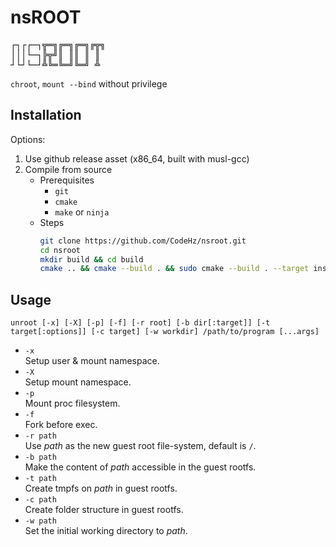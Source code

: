 # nsROOT

<pre>
┌┐┌┌─┐╦═╗╔═╗╔═╗╔╦╗
│││└─┐╠╦╝║ ║║ ║ ║ 
┘└┘└─┘╩╚═╚═╝╚═╝ ╩ 
</pre>

`chroot`, `mount --bind` without privilege

## Installation

Options:
1. Use github release asset (x86_64, built with musl-gcc)
2. Compile from source
   - Prerequisites
     - `git`
     - `cmake`
     - `make` or `ninja`
   - Steps
      ```sh
      git clone https://github.com/CodeHz/nsroot.git
      cd nsroot
      mkdir build && cd build
      cmake .. && cmake --build . && sudo cmake --build . --target install
      ```

## Usage

```
unroot [-x] [-X] [-p] [-f] [-r root] [-b dir[:target]] [-t target[:options]] [-c target] [-w workdir] /path/to/program [...args]
```

- `-x`<br>Setup user & mount namespace.
- `-X`<br>Setup mount namespace.
- `-p`<br>Mount proc filesystem.
- `-f`<br>Fork before exec.
- `-r path`<br>Use *path* as the new guest root file-system, default is `/`.
- `-b path`<br>Make the content of *path* accessible in the guest rootfs.
- `-t path`<br>Create tmpfs on *path* in guest rootfs.
- `-c path`<br>Create folder structure in guest rootfs.
- `-w path`<br>Set the initial working directory to *path*.